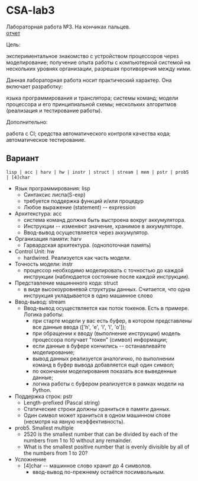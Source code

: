 # CSA-lab3
Лабораторная работа №3. На кончиках пальцев.\
[отчет](report.md)

Цель:

экспериментальное знакомство с устройством процессоров через моделирование;
получение опыта работы с компьютерной системой на нескольких уровнях организации, разрешая противоречия между ними.

Данная лабораторная работа носит практический характер. Она включает разработку:

языка программирования и транслятора;
системы команд;
модели процессора и его принципиальной схемы;
нескольких алгоритмов (реализация и тестирование работы).

Дополнительно:

работа с CI;
средства автоматического контроля качества кода;
автоматическое тестирование.


## Вариант

`lisp | acc | harv | hw | instr | struct | stream | mem | pstr | prob5 | [4]char`

- Язык программирования: lisp
  - Синтаксис лиспа(S-exp)
  - требуется поддержка функций и/или процедур
  - Любое выражение (statement) -- expression
- Архитекстура: acc
  - система команд должна быть выстроена вокруг аккумулятора.
  - Инструкции -- изменяют значение, хранимое в аккумуляторе.
  - Ввод-вывод осуществляется через аккумулятор.
- Организация памяти: harv
  - Гарвардская архитектура. (однопоточная память)
- Control Unit: hw
  - hardwired. Реализуется как часть модели.
- Точность модели: instr
  - процессор необходимо моделировать с точностью до каждой инструкции (наблюдается состояние после каждой инструкции).
- Представление машиннного кода: struct
  - в виде высокоуровневой структуры данных. Считается, что одна инструкция укладывается в одно машинное слово
- Ввод-вывод: stream
  - Ввод-вывод осуществляется как поток токенов. Есть в примере. Логика работы:
    - при старте модели у вас есть буфер, в котором представлены все данные ввода (['h', 'e', 'l', 'l', 'o']);
    - при обращении к вводу (выполнение инструкции) модель процессора получает "токен" (символ) информации;
    - если данные в буфере кончились -- останавливайте моделирование;
    - вывод данных реализуется аналогично, по выполнении команд в буфер вывода добавляется ещё один символ;
    - по окончании моделирования показать все выведенные данные;
    - логика работы с буфером реализуется в рамках модели на Python.
- Поддержка строк: pstr
  - Length-prefixed (Pascal string)
  - Статические строки должны храниться в памяти данных.
  - Один символ может храниться в одном машинном слове (несмотря на явную неэффективность).
- prob5. Smallest multiple
  - 2520 is the smallest number that can be divided by each of the numbers from 1 to 10 without any remainder.
  - What is the smallest positive number that is evenly divisible by all of the numbers from 1 to 20?
- Усложнение
  - [4]char -- машинное слово хранит до 4 символов.
    - ввод-вывод по-прежнему остаётся посимвольным.

